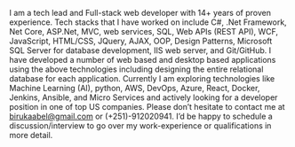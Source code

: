 I am a tech lead and Full-stack web developer with 14+ years of proven experience. Tech stacks that I have worked on include C#, .Net Framework, Net Core, 
ASP.Net, MVC, web services, SQL, Web APIs (REST API), WCF, JavaScript, HTML/CSS, JQuery, AJAX, OOP, Design Patterns, Microsoft SQL Server for database 
development, IIS web server, and Git/GitHub. I have developed a number of web based and desktop based applications using the above technologies 
including designing the entire relational database for each application.  Currently I am exploring technologies like Machine Learning (AI), python, AWS, DevOps, Azure, React, Docker, Jenkins, Ansible, and Micro Services and actively looking for a developer position in one of top US companies. Please don’t hesitate to contact me at birukaabel@gmail.com or (+251)-912020941. I’d be happy to schedule a discussion/interview to go over my work-experience or qualifications in more detail.
